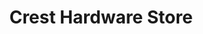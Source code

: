 ---
title: "Crest Hardware Store"
url: /brooklyn/crest-hardware-store-metropolitan-avenue/
shop: hardware
---